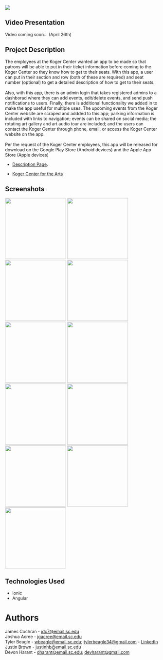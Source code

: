<img src="https://user-images.githubusercontent.com/26389507/115490357-f0ab8c80-a22b-11eb-8399-688774ed2934.jpg">

## Video Presentation
Video coming soon... (April 26th)

## Project Description
The employees at the Koger Center wanted an app to be made so that patrons will be able to put in their ticket information before coming to the Koger Center so they know how to get to their seats.  With this app, a user can put in their section and row (both of these are required) and seat number (optional) to get a detailed description of how to get to their seats.<br /><br />
Also, with this app, there is an admin login that takes registered admins to a dashborad where they can add events, edit/delete events, and send push notifications to users.  Finally, there is additional functionality we added in to make the app useful for multiple uses.  The upcoming events from the Koger Center website are scraped and addded to this app; parking information is included with links to navigation; events can be shared on social media; the rotating art gallery and art audio tour are included; and the users can contact the Koger Center through phone, email, or access the Koger Center website on the app.<br /><br />
Per the request of the Koger Center employees, this app will be released for download on the Google Play Store (Android devices) and the Apple App Store (Apple devices)

* [Description Page](https://github.com/SCCapstone/Koger/wiki/Project-Description).

* [Koger Center for the Arts](https://kogercenterforthearts.com)

## Screenshots
<img src="https://user-images.githubusercontent.com/26389507/115489231-d4a6eb80-a229-11eb-98ca-4cdd485c94ff.png" width=200>
<img src="https://user-images.githubusercontent.com/26389507/115489230-d4a6eb80-a229-11eb-88a5-ef25ff1ff614.png" width=200>
<img src="https://user-images.githubusercontent.com/26389507/115489228-d40e5500-a229-11eb-9013-357acbe86d79.png" width=200>
<img src="https://user-images.githubusercontent.com/26389507/115489227-d40e5500-a229-11eb-863f-26c6b9261e23.png" width=200>
<img src="https://user-images.githubusercontent.com/26389507/115489234-d4a6eb80-a229-11eb-9d7c-4a4d75752d1f.png" width=200>
<img src="https://user-images.githubusercontent.com/26389507/115489226-d40e5500-a229-11eb-9890-eb7f47edaaa6.png" width=200>
<img src="https://user-images.githubusercontent.com/26389507/115489233-d4a6eb80-a229-11eb-8cc3-c204e3377f1f.png" width=200>
<img src="https://user-images.githubusercontent.com/26389507/115489219-d375be80-a229-11eb-83f0-db318507758c.png" width=200>
<img src="https://user-images.githubusercontent.com/26389507/115489223-d375be80-a229-11eb-8a19-6c76c1ea1002.png" width=200>
<img src="https://user-images.githubusercontent.com/26389507/115489221-d375be80-a229-11eb-9c47-ae28c0a84ae2.png" width=200>
<img src="https://user-images.githubusercontent.com/26389507/115489224-d40e5500-a229-11eb-909e-adcca3963e3e.png" width=200>

## Technologies Used

* Ionic
* Angular

# Authors
James Cochran - jdc7@email.sc.edu<br />
Joshua Acree - jgacree@email.sc.edu<br />
Tyler Beagle - wbeagle@email.sc.edu; tylerbeagle34@gmail.com - [LinkedIn](https://linkedin.com/in/warren-tyler-beagle-a50175195)<br />
Justin Brown - justinhb@email.sc.edu<br />
Devon Harant - dharant@email.sc.edu; devharant@gmail.com
